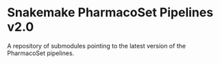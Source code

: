 
# Snakemake PharmacoSet Pipelines v2.0

A repository of submodules pointing to the latest version of the PharmacoSet pipelines.

